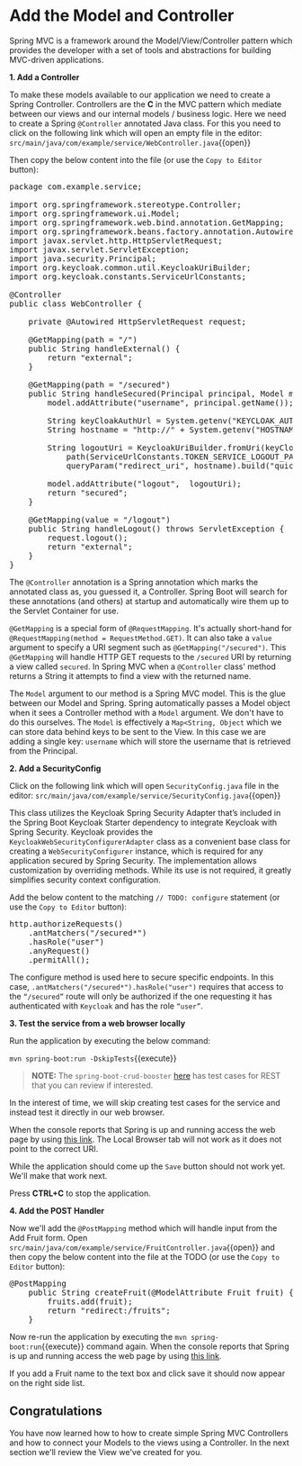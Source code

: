 # Add the Model and Controller

Spring MVC is a framework around the Model/View/Controller pattern which provides the developer with a set of tools and abstractions for building MVC-driven applications. 

**1. Add a Controller**

To make these models available to our application we need to create a Spring Controller. Controllers are the **C** in the MVC pattern which mediate between our views and our internal models / business logic. Here we need to create a Spring `@Controller` annotated Java class. For this you need to click on the following link which will open an empty file in the editor: ``src/main/java/com/example/service/WebController.java``{{open}}

Then copy the below content into the file (or use the `Copy to Editor` button):

<pre class="file" data-filename="src/main/java/com/example/service/WebController.java" data-target="replace">
package com.example.service;

import org.springframework.stereotype.Controller;
import org.springframework.ui.Model;
import org.springframework.web.bind.annotation.GetMapping;
import org.springframework.beans.factory.annotation.Autowired;
import javax.servlet.http.HttpServletRequest;
import javax.servlet.ServletException;
import java.security.Principal;
import org.keycloak.common.util.KeycloakUriBuilder;
import org.keycloak.constants.ServiceUrlConstants;

@Controller
public class WebController {
	
	private @Autowired HttpServletRequest request;

    @GetMapping(path = "/")
    public String handleExternal() {
        return "external";
    }

    @GetMapping(path = "/secured")
    public String handleSecured(Principal principal, Model model) {
        model.addAttribute("username", principal.getName());
		
	    String keyCloakAuthUrl = System.getenv("KEYCLOAK_AUTH_SERVER_URL");
	    String hostname = "http://" + System.getenv("HOSTNAME") + ":8080/external";
		
        String logoutUri = KeycloakUriBuilder.fromUri(keyCloakAuthUrl).
            path(ServiceUrlConstants.TOKEN_SERVICE_LOGOUT_PATH).
		    queryParam("redirect_uri", hostname).build("quickstart").toString();
	   		
        model.addAttribute("logout",  logoutUri);
        return "secured";
    }
    
    @GetMapping(value = "/logout")
    public String handleLogout() throws ServletException {
        request.logout();
        return "external";
    }
}
</pre>

The `@Controller` annotation is a Spring annotation which marks the annotated class as, you guessed it, a Controller. Spring Boot will search for these annotations (and others) at startup and automatically wire them up to the Servlet Container for use. 

`@GetMapping` is a special form of `@RequestMapping`. It's actually short-hand for `@RequestMapping(method = RequestMethod.GET)`. It can also take a `value` argument to specify a URI segment such as `@GetMapping("/secured")`. This `@GetMapping` will handle HTTP GET requests to the `/secured` URI by returning a view called `secured`. In Spring MVC when a `@Controller` class' method returns a String it attempts to find a view with the returned name. 

The `Model` argument to our method is a Spring MVC model. This is the glue between our Model and Spring. Spring automatically passes a Model object when it sees a Controller method with a `Model` argument. We don't have to do this ourselves. The `Model` is effectively a `Map<String, Object` which we can store data behind keys to be sent to the View. In this case we are adding a single key: `username` which will store the username that is retrieved from the Principal.


**2. Add a SecurityConfig**

Click on the following link which will open `SecurityConfig.java` file in the editor: ``src/main/java/com/example/service/SecurityConfig.java``{{open}}

This class utilizes the Keycloak Spring Security Adapter that’s included in the Spring Boot Keycloak Starter dependency to integrate Keycloak with Spring Security. Keycloak provides the `KeycloakWebSecurityConfigurerAdapter` class as a convenient base class for creating a `WebSecurityConfigurer` instance, which is required for any application secured by Spring Security. The implementation allows customization by overriding methods. While its use is not required, it greatly simplifies security context configuration.

Add the below content to the matching `// TODO: configure` statement (or use the `Copy to Editor` button):

<pre class="file" data-filename="src/main/java/com/example/service/SecurityConfig.java" data-target="insert" data-marker="// TODO: configure">
http.authorizeRequests()
    .antMatchers("/secured*")
    .hasRole("user")
    .anyRequest()
    .permitAll();
</pre>

The configure method is used here to secure specific endpoints. In this case, `.antMatchers("/secured*").hasRole("user")` requires that access to the `“/secured”` route will only be authorized if the one requesting it has authenticated with `Keycloak` and has the role `“user”`.


**3. Test the service from a web browser locally**

Run the application by executing the below command:

``mvn spring-boot:run -DskipTests``{{execute}}

>**NOTE:** The `spring-boot-crud-booster` [here](https://github.com/snowdrop/spring-boot-crud-booster) has test cases for REST that you can review if interested. 

In the interest of time, we will skip creating test cases for the service and instead test it directly in our web browser.

When the console reports that Spring is up and running access the web page by using [this link](https://[[HOST_SUBDOMAIN]]-8080-[[KATACODA_HOST]].environments.katacoda.com/fruits). The Local Browser tab will not work as it does not point to the correct URI.

While the application should come up the `Save` button should not work yet. We'll make that work next.

Press **CTRL+C** to stop the application.

**4. Add the POST Handler**

Now we'll add the `@PostMapping` method which will handle input from the Add Fruit form. Open ``src/main/java/com/example/service/FruitController.java``{{open}} and then copy the below content into the file at the TODO (or use the `Copy to Editor` button):

<pre class="file" data-filename="rc/main/java/com/example/service/FruitController.java" data-target="insert" data-marker="// TODO POST mapping here">
@PostMapping
    public String createFruit(@ModelAttribute Fruit fruit) {
        fruits.add(fruit);
        return "redirect:/fruits";
    }
</pre>

Now re-run the application by executing the ``mvn spring-boot:run``{{execute}} command again. When the console reports that Spring is up and running access the web page by using [this link](https://[[HOST_SUBDOMAIN]]-8080-[[KATACODA_HOST]].environments.katacoda.com/fruits).

If you add a Fruit name to the text box and click save it should now appear on the right side list.

## Congratulations

You have now learned how to how to create simple Spring MVC Controllers and how to connect your Models to the views using a Controller. In the next section we'll review the View we've created for you.